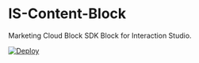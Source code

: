 # IS-Content-Block
Marketing Cloud Block SDK Block for Interaction Studio.

[![Deploy](https://www.herokucdn.com/deploy/button.svg)](https://heroku.com/deploy)
